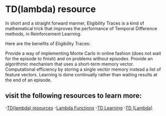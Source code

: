 # TD(lambda) resource
In short and a straight forward manner, Eligibility Traces is a kind of mathematical trick that improves the performance of Temporal Difference methods, in Reinforcement Learning.

Here are the benefits of Eligibility Traces:

Provide a way of implementing Monte Carlo in online fashion (does not wait for the episode to finish) and on problems without episodes.
Provide an algorithmic mechanism that uses a short-term memory vector.
Computational efficiency by storing a single vector memory instead a list of feature vectors.
Learning is done continually rather than waiting results at the end of an episode.
## visit the following resources to learn more:
-[TD(lambda) resources](https://docs.aws.amazon.com/lambda/latest/dg/services-rds-tutorial.html)
-[Lambda Functions](https://spacelift.io/blog/terraform-aws-lambda)
-[TD Learning](https://de.coursera.org/lecture/trading-strategies-reinforcement-learning/td-learning-7ZIg9)
-[TD (Lambda)](https://youtu.be/V0nhLV0ssEc)
